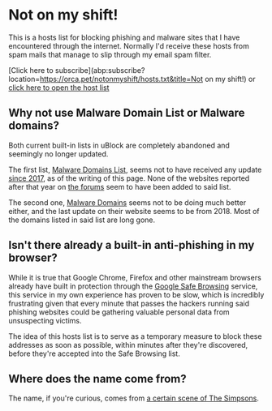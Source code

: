 
Not on my shift!
================

This is a hosts list for blocking phishing and malware sites that I have encountered through the internet. Normally I'd receive these hosts from spam mails that manage to slip through my email spam filter.

[Click here to subscribe](abp:subscribe?location=https://orca.pet/notonmyshift/hosts.txt&title=Not on my shift!) or [click here to open the host list](hosts.txt)

Why not use Malware Domain List or Malware domains?
---------------------------------------------------

Both current built-in lists in uBlock are completely abandoned and seemingly no longer updated.

The first list, [Malware Domains List](https://www.malwaredomainlist.com/), seems not to have received any update [since 2017](https://www.malwaredomainlist.com/mdl.php), as of the writing of this page. None of the websites reported after that year on [the forums](https://www.malwaredomainlist.com/forums/index.php?board=16.0) seem to have been added to said list.

The second one, [Malware Domains](https://www.malwaredomains.com/) seems not to be doing much better either, and the last update on their website seems to be from 2018. Most of the domains listed in said list are long gone.

Isn't there already a built-in anti-phishing in my browser?
-----------------------------------------------------------

While it is true that Google Chrome, Firefox and other mainstream browsers already have built in protection through the [Google Safe Browsing](https://safebrowsing.google.com/) service, this service in my own experience has proven to be slow, which is incredibly frustrating given that every minute that passes the hackers running said phishing websites could be gathering valuable personal data from unsuspecting victims.

The idea of this hosts list is to serve as a temporary measure to block these addresses as soon as possible, within minutes after they're discovered, before they're accepted into the Safe Browsing list.

Where does the name come from?
------------------------------

The name, if you're curious, comes from [a certain scene of The Simpsons](https://www.youtube.com/watch?v=SQMeYdrt5LQ).
